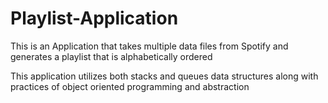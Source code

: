 # Playlist-Application


This is an Application that takes multiple data files from Spotify and generates a playlist that is alphabetically ordered 

This application utilizes both stacks and queues data structures along with practices of object oriented programming and abstraction
